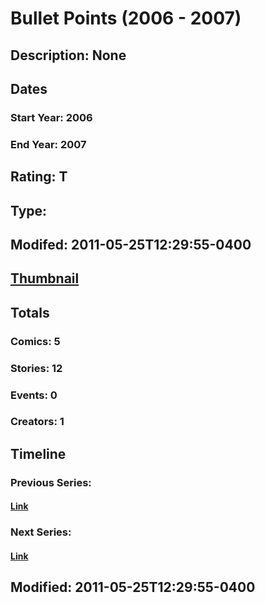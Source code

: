 # Bullet Points (2006 - 2007)
## Description: None
## Dates
### Start Year: 2006
### End Year: 2007
## Rating: T
## Type: 
## Modifed: 2011-05-25T12:29:55-0400
## [Thumbnail](http://i.annihil.us/u/prod/marvel/i/mg/1/a0/4bc5bbaed55c0.jpg)
## Totals
### Comics: 5
### Stories: 12
### Events: 0
### Creators: 1
## Timeline
### Previous Series: 
#### [Link]()
### Next Series: 
#### [Link]()
## Modified: 2011-05-25T12:29:55-0400